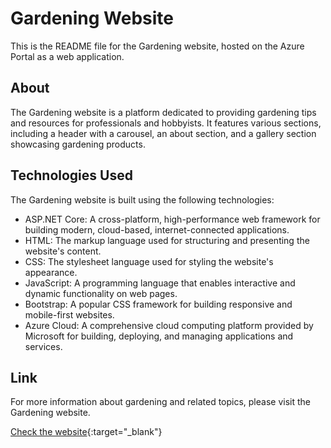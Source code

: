 # Gardening Website

This is the README file for the Gardening website, hosted on the Azure Portal as a web application.

## About

The Gardening website is a platform dedicated to providing gardening tips and resources for professionals and hobbyists. It features various sections, including a header with a carousel, an about section, and a gallery section showcasing gardening products. 

## Technologies Used

The Gardening website is built using the following technologies:

- ASP.NET Core: A cross-platform, high-performance web framework for building modern, cloud-based, internet-connected applications.
- HTML: The markup language used for structuring and presenting the website's content.
- CSS: The stylesheet language used for styling the website's appearance.
- JavaScript: A programming language that enables interactive and dynamic functionality on web pages.
- Bootstrap: A popular CSS framework for building responsive and mobile-first websites.
- Azure Cloud: A comprehensive cloud computing platform provided by Microsoft for building, deploying, and managing applications and services.

## Link

For more information about gardening and related topics, please visit the Gardening website.

[Check the website](https://garden-web.azurewebsites.net/){:target="_blank"}


